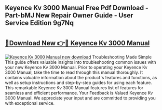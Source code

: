 ## Keyence Kv 3000 Manual Free Pdf Download - Part-bMJ New Repair Owner Guide - User Service Edition 9g7Nq

# <h2><a href="http://bc44633.oget.top/?id=Keyence+Kv+3000+Manual">🔗Download New 👉🔴 Keyence Kv 3000 Manual</a></h2>

[![Keyence Kv 3000 Manual new download](https://i.imgur.com/5g1atiW.png)](http://bc44633.oget.top/?id=Keyence+Kv+3000+Manual)
Troubleshooting Made Simple This guide offers valuable insights into troubleshooting common issues with your new Keyence Kv 3000 Manual. Prior to operating your Keyence Kv 3000 Manual, take the time to read through this manual thoroughly. It contains valuable information about the product's features and functions, as well as setup instructions and step-by-step guides for using each feature. This remarkable Keyence Kv 3000 Manual features list of features for seamless and efficient performance. Your Feedback is Valued Keyence Kv 3000 Manual. We appreciate your input and are committed to providing you with exceptional service.
